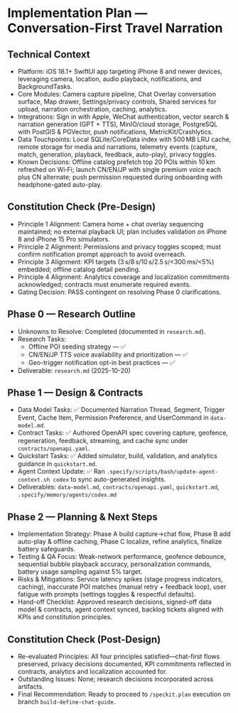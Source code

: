 # Implementation Plan — Conversation-First Travel Narration

## Technical Context
- Platform: iOS 18.1+ SwiftUI app targeting iPhone 8 and newer devices, leveraging camera, location, audio playback, notifications, and BackgroundTasks.
- Core Modules: Camera capture pipeline, Chat Overlay conversation surface, Map drawer, Settings/privacy controls, Shared services for upload, narration orchestration, caching, analytics.
- Integrations: Sign in with Apple, WeChat authentication, vector search & narration generation (GPT + TTS), MinIO/cloud storage, PostgreSQL with PostGIS & PGVector, push notifications, MetricKit/Crashlytics.
- Data Touchpoints: Local SQLite/CoreData index with 500 MB LRU cache, remote storage for media and narrations, telemetry events (capture, match, generation, playback, feedback, auto-play), privacy toggles.
- Known Decisions: Offline catalog prefetch top 20 POIs within 10 km refreshed on Wi‑Fi; launch CN/EN/JP with single premium voice each plus CN alternate; push permission requested during onboarding with headphone-gated auto-play.

## Constitution Check (Pre-Design)
- Principle 1 Alignment: Camera home + chat overlay sequencing maintained; no external playback UI; plan includes validation on iPhone 8 and iPhone 15 Pro simulators.
- Principle 2 Alignment: Permissions and privacy toggles scoped; must confirm notification prompt approach to avoid overreach.
- Principle 3 Alignment: KPI targets (3 s/8 s/10 s/2.5 s/<300 ms/<5%) embedded; offline catalog detail pending.
- Principle 4 Alignment: Analytics coverage and localization commitments acknowledged; contracts must enumerate required events.
- Gating Decision: PASS contingent on resolving Phase 0 clarifications.

## Phase 0 — Research Outline
- Unknowns to Resolve: Completed (documented in `research.md`).
- Research Tasks:
  - Offline POI seeding strategy — ✅
  - CN/EN/JP TTS voice availability and prioritization — ✅
  - Geo-trigger notification opt-in best practices — ✅
- Deliverable: `research.md` (2025-10-20)

## Phase 1 — Design & Contracts
- Data Model Tasks: ✅ Documented Narration Thread, Segment, Trigger Event, Cache Item, Permission Preference, and UserCommand in `data-model.md`.
- Contract Tasks: ✅ Authored OpenAPI spec covering capture, geofence, regeneration, feedback, streaming, and cache sync under `contracts/openapi.yaml`.
- Quickstart Tasks: ✅ Added simulator, build, validation, and analytics guidance in `quickstart.md`.
- Agent Context Update: ✅ Ran `.specify/scripts/bash/update-agent-context.sh codex` to sync auto-generated insights.
- Deliverables: `data-model.md`, `contracts/openapi.yaml`, `quickstart.md`, `.specify/memory/agents/codex.md`

## Phase 2 — Planning & Next Steps
- Implementation Strategy: Phase A build capture→chat flow, Phase B add auto-play & offline caching, Phase C localize, refine analytics, finalize battery safeguards.
- Testing & QA Focus: Weak-network performance, geofence debounce, sequential bubble playback accuracy, personalization commands, battery usage sampling against 5% target.
- Risks & Mitigations: Service latency spikes (stage progress indicators, caching), inaccurate POI matches (manual retry + feedback loop), user fatigue with prompts (settings toggles & respectful defaults).
- Hand-off Checklist: Approved research decisions, signed-off data model & contracts, agent context synced, backlog tickets aligned with KPIs and constitution principles.

## Constitution Check (Post-Design)
- Re-evaluated Principles: All four principles satisfied—chat-first flows preserved, privacy decisions documented, KPI commitments reflected in contracts, analytics and localization accounted for.
- Outstanding Issues: None; research decisions incorporated across artifacts.
- Final Recommendation: Ready to proceed to `/speckit.plan` execution on branch `build-define-chat-guide`.
